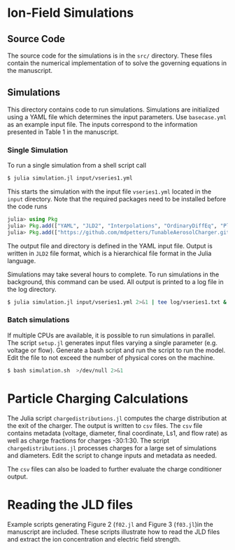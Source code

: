 # Ion-Field Simulations

## Source Code

The source code for the simulations is in the `src/` directory. These files contain the numerical implementation of to solve the governing equations in the manuscript.

## Simulations 

This directory contains code to run simulations. Simulations are initialized using a YAML file which determines the input parameters. Use `basecase.yml` as an example input file. The inputs correspond to the information presented in Table 1 in the manuscript.

### Single Simulation

To run a single simulation from a shell script call

```bash
$ julia simulation.jl input/vseries1.yml
```

This starts the simulation with the input file `vseries1.yml` located in the `input` directory. Note that the required packages need to be installed before the code runs

```julia
julia> using Pkg
julia> Pkg.add(["YAML", "JLD2", "Interpolations", "OrdinaryDiffEq", "Plots", "Roots", "QuadQK", "DataFrames", "CSV", "Random"])
julia> Pkg.add(["https://github.com/mdpetters/TunableAerosolCharger.git"])
```
The output file and directory is defined in the YAML input file. Output is written in `JLD2` file format, which is a hierarchical file format in the Julia language.

Simulations may take several hours to complete. To run simulations in the background, this command can be used. All output is printed to a log file in the log directory.

```bash
$ julia simulation.jl input/vseries1.yml 2>&1 | tee log/vseries1.txt &
```

### Batch simulations

If multiple CPUs are available, it is possible to run simulations in parallel. The script `setup.jl` generates input files varying a single parameter (e.g. voltage or flow). Generate a bash script and run the script to run the model. Edit the file to not exceed the number of physical cores on the machine.

```bash
$ bash simulation.sh  >/dev/null 2>&1
```

# Particle Charging Calculations

The Julia script `chargedistributions.jl` computes the charge distribution at the exit of the charger. The output is written to `csv` files. The `csv` file contains metadata (voltage, diameter, final coordinate, Ls1, and flow rate) as well as charge fractions for charges -30:1:30. The script `chargedistributions.jl` processes charges for a large set of simulations and diameters. Edit the script to change inputs and metadata as needed. 

The `csv` files can also be loaded to further evaluate the charge conditioner output.

# Reading the JLD files

Example scripts generating Figure 2 (`f02.jl` and Figure 3 (`f03.jl`)in the manuscript are included. These scripts illustrate how to read the JLD files and extract the ion concentration and electric field strength.
